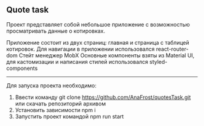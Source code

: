 ## Quote task

Проект представляет собой небольшое приложение с возможностью просматривать данные о котировках.

Приложение состоит из двух страниц: главная и страница с таблицей котировок. 
Для навигации в приложении использовался react-router-dom
Стейт менеджер MobX
Основные компоненты взяты из Material UI, для кастомизации и написания стилей использовался styled-components

_________
Для запуска проекта необходимо:
1. Ввести команду git clone https://github.com/AnaFrost/quotesTask.git или скачать репозиторий архивом
2. Установить зависимости npm i
3. Запустить проект командой npm run start